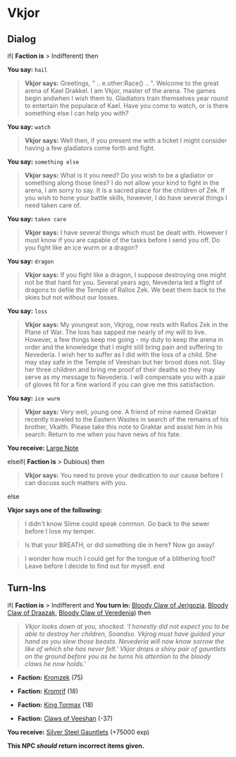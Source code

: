 # Vkjor
## Dialog

if( **Faction is** > Indifferent) then


**You say:** `hail`




>**Vkjor says:** Greetings, " .. e.other:Race() .. ". Welcome to the great arena of Kael Drakkel. I am Vkjor, master of the arena. The games begin andwhen I wish them to. Gladiators train themselves year round to entertain the populace of Kael. Have you come to watch, or is there something else I can help you with?


**You say:** `watch`




>**Vkjor says:** Well then, if you present me with a ticket I might consider having a few gladiators come forth and fight.


**You say:** `something else`




>**Vkjor says:** What is it you need? Do you wish to be a gladiator or something along those lines? I do not allow your kind to fight in the arena, I am sorry to say. It is a sacred place for the children of Zek. If you wish to hone your battle skills, however, I do have several things I need taken care of.


**You say:** `taken care`




>**Vkjor says:** I have several things which must be dealt with. However I must know if you are capable of the tasks before I send you off. Do you fight like an ice wurm or a dragon?


**You say:** `dragon`




>**Vkjor says:** If you fight like a dragon, I suppose destroying one might not be that hard for you. Several years ago, Nevederia led a flight of dragons to defile the Temple of Rallos Zek. We beat them back to the skies but not without our losses.


**You say:** `loss`




>**Vkjor says:** My youngest son, Vkjrog, now rests with Rallos Zek in the Plane of War. The loss has sapped me nearly of my will to live. However, a few things keep me going - my duty to keep the arena in order and the knowledge that I might still bring pain and suffering to Nevederia. I wish her to suffer as I did with the loss of a child. She may stay safe in the Temple of Veeshan but her brood does not. Slay her three children and bring me proof of their deaths so they may serve as my message to Nevederia. I will compensate you with a pair of gloves fit for a fine warlord if you can give me this satisfaction.


**You say:** `ice wurm`




>**Vkjor says:** Very well, young one. A friend of mine named Graktar recently traveled to the Eastern Wastes in search of the remains of his brother, Vkalth. Please take this note to Graktar and assist him in his search. Return to me when you have news of his fate.



**You receive:**  [Large Note](/item/25102)


elseif( **Faction is** > Dubious) then


>**Vkjor says:** You need to prove your dedication to our cause before I can discuss such matters with you.

else


**Vkjor says one of the following:**

>I didn't know Slime could speak common.  Go back to the sewer before I lose my temper.

>Is that your BREATH, or did something die in here?  Now go away!

>I wonder how much I could get for the tongue of a blithering fool?  Leave before I decide to find out for myself.
end

## Turn-Ins





if( **Faction is** > Indifferent and  **You turn in:** [Bloody Claw of Jerigozia](/item/25128), [Bloody Claw of Draazak](/item/25129), [Bloody Claw of Veredenia](/item/25127)) then 


>*Vkjor looks down at you, shocked. 'I honestly did not expect you to be able to destroy her children, Soandso. Vkjrog must have guided your hand as you slew those beasts. Nevederia will now know sorrow the like of which she has never felt.' Vkjor drops a shiny pair of gauntlets on the ground before you as he turns his attention to the bloody claws he now holds.'*


* __Faction:__ [Kromzek](/faction/448) (75)


* __Faction:__ [Kromrif](/faction/419) (18)


* __Faction:__ [King Tormax](/faction/429) (18)


* __Faction:__ [Claws of Veeshan](/faction/430) (-37)


 **You receive:**  [Silver Steel Gauntlets](/item/25078) (+75000 exp)

**This NPC *should* return incorrect items given.**
